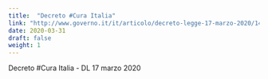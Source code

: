 ```yaml
---
title:  "Decreto #Cura Italia"
link: "http://www.governo.it/it/articolo/decreto-legge-17-marzo-2020/14333"
date: 2020-03-31
draft: false
weight: 1
---
```


Decreto #Cura Italia - DL 17 marzo 2020 

